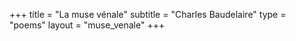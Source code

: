 +++
title = "La muse vénale"
subtitle = "Charles Baudelaire"
type = "poems"
layout = "muse_venale"
+++

